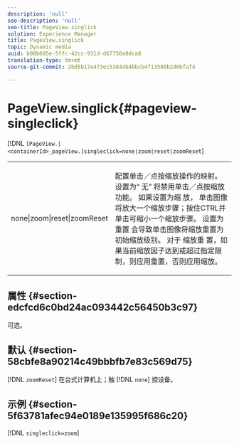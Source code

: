 ```yaml
---
description: 'null'
seo-description: 'null'
seo-title: PageView.singlick
solution: Experience Manager
title: PageView.singlick
topic: Dynamic media
uuid: b08b605e-5ffc-42cc-931d-d67750a8dca8
translation-type: tm+mt
source-git-commit: 2bd5b17e473ec53844b4bbcb4f13580b2d6bfaf4

---
```



# PageView.singlick{#pageview-singleclick}

[!DNL `[PageView.|<containerId>_pageView.]singleclick=none|zoom|reset|zoomReset`]

<table id="table_5654736F216D4ABC9FC783F83E0BBA03"> 
 <tbody> 
  <tr> 
   <td colname="col1"> <p> <span class="codeph"> none|zoom|reset|zoomReset </span> </p> </td> 
   <td colname="col2"> <p> 配置单击／点按缩放操作的映射。设置为“ <span class="codeph"> 无” </span> 将禁用单击／点按缩放功能。 如果设置为缩 <span class="codeph"> 放， </span> 单击图像将放大一个缩放步骤；按住CTRL并单击可缩小一个缩放步骤。 设置为 <span class="codeph"> 重置 </span> 会导致单击图像将缩放重置为初始缩放级别。 对于 <span class="codeph"> 缩放重 </span>置，如果当前缩放因子达到或超过指定限制，则应用重置，否则应用缩放。 </p> </td> 
  </tr> 
 </tbody> 
</table>

## 属性 {#section-edcfcd6c0bd24ac093442c56450b3c97}

可选。

## 默认 {#section-58cbfe8a90214c49bbbfb7e83c569d75}

[!DNL `zoomReset`] 在台式计算机上；触 [!DNL `none`] 控设备。

## 示例 {#section-5f63781afec94e0189e135995f686c20}

[!DNL `singleclick=zoom`]